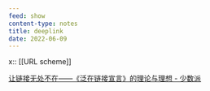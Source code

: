 ```yaml
---
feed: show
content-type: notes
title: deeplink
date: 2022-06-09
---
```


x:: [[URL scheme]]

[让链接无处不在——《泛在链接宣言》的理论与理想 - 少数派](cubox://card?id=ff808081814243ea0181472fe1487531)
